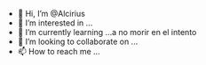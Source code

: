 - 👋 Hi, I’m @Alcirius
- 👀 I’m interested in ...
- 🌱 I’m currently learning  ...a no morir en el intento
- 💞️ I’m looking to collaborate on ...
- 📫 How to reach me ...

<!---
Alcirius/Alcirius is a ✨ special ✨ repository because its `README.md` (this file) appears on your GitHub profile.
You can click the Preview link to take a look at your changes.
--->
